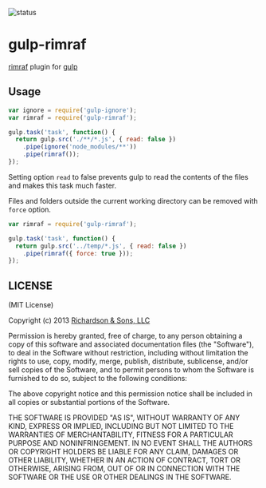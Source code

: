 ![status](https://secure.travis-ci.org/robrich/gulp-rimraf.png?branch=master)

gulp-rimraf
===========

[rimraf](https://github.com/isaacs/rimraf) plugin for [gulp](https://github.com/wearefractal/gulp)

Usage
-----

```javascript
var ignore = require('gulp-ignore');
var rimraf = require('gulp-rimraf');

gulp.task('task', function() {
  return gulp.src('./**/*.js', { read: false })
    .pipe(ignore('node_modules/**'))
    .pipe(rimraf());
});
```
Setting option `read` to false prevents gulp to read the contents of the files and makes this task much faster.

Files and folders outside the current working directory can be removed with `force` option.

```javascript
var rimraf = require('gulp-rimraf');

gulp.task('task', function() {
  return gulp.src('../temp/*.js', { read: false })
    .pipe(rimraf({ force: true }));
});
```

LICENSE
-------

(MIT License)

Copyright (c) 2013 [Richardson & Sons, LLC](http://richardsonandsons.com/)

Permission is hereby granted, free of charge, to any person obtaining
a copy of this software and associated documentation files (the
"Software"), to deal in the Software without restriction, including
without limitation the rights to use, copy, modify, merge, publish,
distribute, sublicense, and/or sell copies of the Software, and to
permit persons to whom the Software is furnished to do so, subject to
the following conditions:

The above copyright notice and this permission notice shall be
included in all copies or substantial portions of the Software.

THE SOFTWARE IS PROVIDED "AS IS", WITHOUT WARRANTY OF ANY KIND,
EXPRESS OR IMPLIED, INCLUDING BUT NOT LIMITED TO THE WARRANTIES OF
MERCHANTABILITY, FITNESS FOR A PARTICULAR PURPOSE AND
NONINFRINGEMENT. IN NO EVENT SHALL THE AUTHORS OR COPYRIGHT HOLDERS BE
LIABLE FOR ANY CLAIM, DAMAGES OR OTHER LIABILITY, WHETHER IN AN ACTION
OF CONTRACT, TORT OR OTHERWISE, ARISING FROM, OUT OF OR IN CONNECTION
WITH THE SOFTWARE OR THE USE OR OTHER DEALINGS IN THE SOFTWARE.
